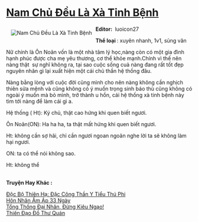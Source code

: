 <a href="https://utruyen.com/truyen/nam-chu-deu-la-xa-tinh-benh/16706/" title="Nam Chủ Đều Là Xà Tinh Bệnh"><h1>Nam Chủ Đều Là Xà Tinh Bệnh</h1></a><div style="display:table"><img align="right" style="float: left; padding: 10px;" src="https://utruyen.com/images/story/200x260/nam-chu-deu-la-xa-tinh-benh.jpg" alt="Nam Chủ Đều Là Xà Tinh Bệnh"><b>Editor: </b> luoicon27<p></p><b>Thể loại </b>: xuyên nhanh, 1v1, sủng văn <p></p>Nữ chính là Ôn Noãn vốn là một nhà tâm lý học,nàng còn có một gia đình hạnh phúc được cha mẹ yêu thương, cơ thể khỏe mạnh.Chính vì thế nên nàng thật  sự nghĩ không ra, tại sao cuộc sống cuả nàng đang rất tốt đẹp nguyên nhân gì lại xuất hiện một cái chủ thần hệ thống đâu.<p></p>Nàng bằng lòng với cuộc đời cũng mình cho nên nàng không cần nghịch thiên sửa mệnh và cũng không có ý muốn trọng sinh báo thù cũng không có ngoài ý muốn mà bỏ mình, trở thành u hồn, cái hệ thống xà tinh bệnh này tìm tới nàng để làm cái gì a.<p></p>Hệ thống ( Ht): Ký chủ, thật cao hứng khi quen biết ngươi.<p></p>Ôn Noãn(ON): Ha ha ha, ta thật mất hứng khi quen biết ngươi.<p></p>Ht: không cần sợ hãi, chỉ cần ngươi ngoan ngoãn nghe lời ta sẽ không làm hại ngươi.<p></p>ON: ta có thể nói không sao.<p></p>Ht: không thể</div><p><br><b>Truyện Hay Khác :</b></p><a href="https://utruyen.com/truyen/doc-bo-thien-ha-dac-cong-than-y-tieu-thu-phi/15588/" alt="Độc Bộ Thiên Hạ: Đặc Công Thần Y Tiểu Thú Phi">Độc Bộ Thiên Hạ: Đặc Công Thần Y Tiểu Thú Phi</a><br/><a href="https://github.com/quanluxury/ngontinhhot/tree/master/truyenhay/19215/" alt="Hôn Nhân Ấm Áp 33 Ngày">Hôn Nhân Ấm Áp 33 Ngày</a><br/><a href="https://truyenngontinhay.wordpress.com/2019/10/03/tong-thong-dai-nhan-dung-kieu-ngao/" alt="Tổng Thống Đại Nhân, Đừng Kiêu Ngạo!">Tổng Thống Đại Nhân, Đừng Kiêu Ngạo!</a><br/><a href="https://github.com/quanluxury/ngontinhhot/tree/master/truyenhay/16819/" alt="Thiên Đạo Đồ Thư Quán">Thiên Đạo Đồ Thư Quán</a><br/>